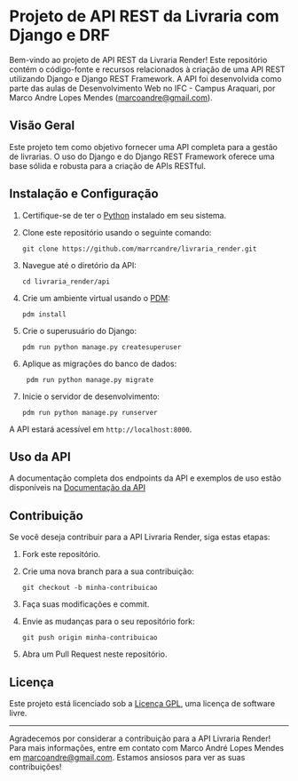 # Projeto de API REST da Livraria com Django e DRF

Bem-vindo ao projeto de API REST da Livraria Render! Este repositório contém o código-fonte e recursos relacionados à criação de uma API REST utilizando Django e Django REST Framework. A API foi desenvolvida como parte das aulas de Desenvolvimento Web no IFC - Campus Araquari, por Marco Andre Lopes Mendes (marcoandre@gmail.com).

## Visão Geral

Este projeto tem como objetivo fornecer uma API completa para a gestão de livrarias. O uso do Django e do Django REST Framework oferece uma base sólida e robusta para a criação de APIs RESTful.

## Instalação e Configuração

1. Certifique-se de ter o [Python](https://www.python.org/) instalado em seu sistema.

2. Clone este repositório usando o seguinte comando:

   ```
   git clone https://github.com/marrcandre/livraria_render.git
   ```

3. Navegue até o diretório da API:

   ```
   cd livraria_render/api
   ```

4. Crie um ambiente virtual usando o [PDM](https://pdm.fming.dev/):

   ```
   pdm install
   ```

5. Crie o superusuário do Django:

   ```
   pdm run python manage.py createsuperuser
   ```

6. Aplique as migrações do banco de dados:

   ```
    pdm run python manage.py migrate
   ```

7. Inicie o servidor de desenvolvimento:

   ```
   pdm run python manage.py runserver
   ```

A API estará acessível em `http://localhost:8000`.

## Uso da API

A documentação completa dos endpoints da API e exemplos de uso estão disponíveis na [Documentação da API](http://localhost:8000/api/swagger)

## Contribuição

Se você deseja contribuir para a API Livraria Render, siga estas etapas:

1. Fork este repositório.

2. Crie uma nova branch para a sua contribuição:

   ```
   git checkout -b minha-contribuicao
   ```

3. Faça suas modificações e commit.

4. Envie as mudanças para o seu repositório fork:

   ```
   git push origin minha-contribuicao
   ```

5. Abra um Pull Request neste repositório.

## Licença

Este projeto está licenciado sob a [Licença GPL](https://www.gnu.org/licenses/gpl-3.0.html), uma licença de software livre.

---

Agradecemos por considerar a contribuição para a API Livraria Render! Para mais informações, entre em contato com Marco André Lopes Mendes em marcoandre@gmail.com. Estamos ansiosos para ver as suas contribuições!